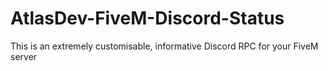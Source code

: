 # AtlasDev-FiveM-Discord-Status
This is an extremely customisable, informative Discord RPC for your FiveM server
